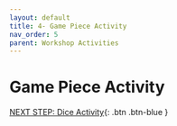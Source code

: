 ```yaml
---
layout: default
title: 4- Game Piece Activity
nav_order: 5
parent: Workshop Activities
---
```

# Game Piece Activity

[NEXT STEP: Dice Activity](dice-activity.html){: .btn .btn-blue }
